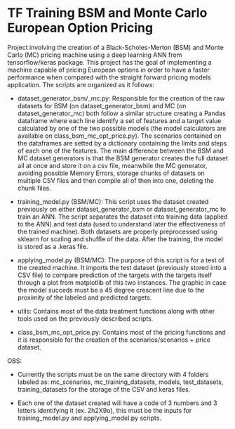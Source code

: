 # TF Training BSM and Monte Carlo European Option Pricing

Project involving the creation of a Black-Scholes-Merton (BSM) and Monte Carlo (MC) pricing machine using a deep learning ANN from tensorflow/keras package. This project has the goal of implementing a machine capable of pricing European options in order to have a faster performance when compared with the straight forward pricing models application. The scripts are organized as it follows:

- dataset_generator_bsm/_mc.py: Responsible for the creation of the raw datasets for BSM (on dataset_generator_bsm) and MC (on dataset_generator_mc) both follow a similar structure 
  creating a Pandas dataframe where each line  identify a set of features and a target value calculated by one of the two possible models (the model calculators are available on 
  class_bsm_mc_opt_price.py). The scenarios contained on the dataframes are setted by a dictionary containing the limits and steps of each one of the features. The main difference 
  between the BSM and MC dataset generators is that the BSM generator creates the full dataset all at once and store it on a csv file, meanwhile the MC generator, avoiding 
  possible Memory Errors, storage chunks of datasets on multiple CSV files and then compile all of then into one, deleting the chunk files.

- training_model.py (BSM/MC): This script uses the dataset created previously on either dataset_generator_bsm or dataset_generator_mc to train an ANN. The script separates the dataset 
  into training data (applied to the ANN) and test data (used to understand later the effectiveness of the trained machine). Both datasets are properly preprocessed using sklearn for 
  scaling and shuffle of the data. After the training, the model is stored as a .keras file.

- applying_model.py (BSM/MC): The purpose of this script is for a test of the created machine. It imports the test dataset (previously stored into a CSV file) to compare prediction of 
  the targets with the targets itself through a plot from matplotlib of this two instances. The graphic in case the model succeds must be a 45 degree crescent line due to the proximity 
  of the labeled and predicted targets.

- utils: Contains most of the data treatment functions along with other tools used on the previously described scripts.

- class_bsm_mc_opt_price.py: Contains most of the pricing functions and it is responsible for the creation of the scenarios/scenarios + price dataset.

OBS: 
- Currently the scripts must be on the same directory with 4 folders labeled as: mc_scenarios, mc_training_datasets, models, test_datasets, training_datasets for the storage of the CSV 
  and keras files.

- Each one of the dataset created will have a code of 3 numbers and 3 letters identifying it (ex. 2h2X9o), this must be the inputs for training_model.py and applying_model.py scripts.
